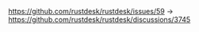 https://github.com/rustdesk/rustdesk/issues/59
-> https://github.com/rustdesk/rustdesk/discussions/3745
